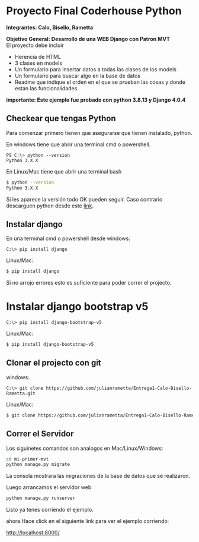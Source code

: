 # Proyecto Final Coderhouse Python
**Integrantes: Calo, Bisello, Rametta**  


**Objetivo General: Desarrollo de una WEB Django con Patron MVT**  
El proyecto debe incluir
 - Herencia de HTML
 - 3 clases en models
 - Un formulario para insertar datos a todas las clases de los models
 - Un formulario para buscar algo en la base de datos
 - Readme que indique el orden en el que se prueban las cosas y donde estan las funcionalidades

**importante: Este ejemplo fue probado con python 3.8.13 y Django 4.0.4**

## Checkear que tengas Python

Para comenzar primero tienen que asegurarse que tienen instalado, python.

En windows tiene que abrir una terminal cmd o powershell.

```PS
PS C:\> python --version
Python 3.X.X 
```

En Linux/Mac tiene que abrir una terminal bash

```bash
$ python --version
Python 3.X.X 
```

Si les aparece la versión todo OK pueden seguir. Caso contrario descarguen python desde este [link](https://www.python.org/downloads/).

## Instalar django

En una terminal cmd o powershell desde windows:

```PS
C:\> pip install django
```

Linux/Mac:

```bash
$ pip install django
```

Si no arrojo errores esto es suficiente para poder correr el projecto.


# Instalar django bootstrap v5

```PS
C:\> pip install django-bootstrap-v5
```

Linux/Mac:

```bash
$ pip install django-bootstrap-v5
```
## Clonar el projecto con git

windows:

```PS
C:\> git clone https://github.com/julianrametta/Entrega1-Calo-Bisello-Rametta.git
```

Linux/Mac:
```bash
$ git clone https://github.com/julianrametta/Entrega1-Calo-Bisello-Rametta.git
```

## Correr el Servidor

Los siguinetes comandos son analogos en Mac/Linux/Windows:

```bash
cd mi-primer-mvt
python manage.py migrate
```
La consola mostrara las migraciones de la base de datos que se realizaron.

Luego arrancamos el servidor web

```bash
python manage.py runserver
```
Listo ya tenes corriendo el ejemplo.

ahora Hace click en el siguiente link para ver el ejemplo corriendo: 

[http://localhost:8000/](http://localhost:8000/)

